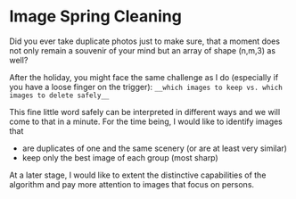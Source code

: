 # Image Spring Cleaning
Did you ever take duplicate photos just to make sure, that a moment does not only remain a souvenir of your mind but an array of shape (n,m,3) as well?

After the holiday, you might face the same challenge as I do (especially if you have a loose finger on the trigger):
`__which images to keep vs. which images to delete safely__`

This fine little word safely can be interpreted in different ways and we will come to that in a minute. For the time being, I would like to identify images that
* are duplicates of one and the same scenery (or are at least very similar)
* keep only the best image of each group (most sharp)

At a later stage, I would like to extent the distinctive capabilities of the algorithm and pay more attention to images that focus on persons.

